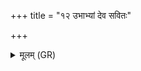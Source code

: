 +++
title = "१२ उभाभ्यां देव सवितः"

+++
<details><summary>मूलम् (GR)</summary>

उभाभ्यां देव सवितः  
पवित्रेण सवेन च ।  
अस्मान् पुनीहि चक्षसे ॥
</details>